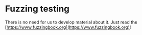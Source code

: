 # Fuzzing testing

There is no need for us to develop material about it. Just read the
[https://www.fuzzingbook.org](https://www.fuzzingbook.org)!

